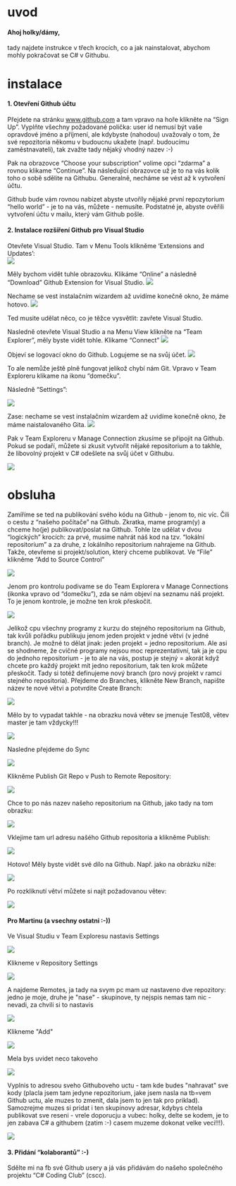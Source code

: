 # uvod

#### Ahoj holky/dámy,

tady najdete instrukce v třech krocích, co a jak nainstalovat, abychom mohly pokračovat se C# v Githubu.

# instalace

#### 1. Otevření Github účtu
Přejdete na stránku www.github.com a tam vpravo na hoře klikněte na “Sign Up”. Vyplňte všechny požadované polička: user id nemusí být vaše opravdové jméno a příjmení, ale kdybyste (nahodou) uvažovaly o tom, že své repozitoria někomu v budoucnu ukažete (např. budoucímu zaměstnavateli), tak zvažte tady nějaký vhodný nazev :-)

Pak na obrazovce “Choose your subscription” volime opci “zdarma” a rovnou klikame  “Continue”. Na následující obrazovce už je to na vás kolik toho o sobě sdělite na Githubu.  Generalně, necháme se vést až k vytvoření účtu.

Github bude vám rovnou nabizet abyste utvoříly nějaké první repozytorium “hello world” - je to na vás, můžete - nemusíte. Podstatné je, abyste ověřili vytvoření účtu v mailu, který vám Github pošle.

#### 2. Instalace rozšíření Github pro Visual Studio

Otevřete Visual Studio. Tam v Menu Tools klikněme ‘Extensions and Updates’:  
![](/01.png)

Měly bychom vidět tuhle obrazovku. Klikáme “Online” a následně  “Download” Github Extension for Visual Studio.
![](/02.png)

Nechame se vest instalačním wizardem až uvidíme konečně okno, že máme hotovo.
![](/03.png)

Ted musite udělat něco, co je těžce vysvětlit: zavřete Visual Studio.

Nasledně otevřete Visual Studio a na Menu View klikněte na “Team Explorer”, měly byste vidět tohle. Klikame “Connect”
![](/04.png)

Objeví se logovací okno do Github. Logujeme se na svůj účet.
![](/05.png)

To ale nemůže ještě plně fungovat jelikož chybí nám Git. Vpravo v Team Exploreru klikame na ikonu “domečku”. 

Následně “Settings”:

![](/06.png)

Zase: nechame se vest instalačním wizardem až uvidíme konečně okno, že máme naistalovaného Gita. 
![](/07.png)
 
Pak v Team Exploreru v Manage Connection zkusíme se připojit na Github. Pokud se podaří, můžete si zkusit vytvořit nějaké repositorium a to takhle, že libovolný projekt v C# odešlete na svůj účet v Githubu.

![](/09.png)

# obsluha 

Zamíříme se ted na publikování svého kódu na Github - jenom to, nic víc. Čili o cestu z “našeho počítače” na Github. Zkratka, mame program(y) a chceme ho(je) publikovat/poslat na Github. Tohle lze udělat v dvou “logických” krocích: za prvé, musime nahrát náš kod na tzv. “lokální repositorium” a za druhe, z lokálního repositorium nahrajeme na Github.
Takže, otevřeme si projekt/solution, který chceme publikovat. Ve “File” klikněme “Add to Source Control”

![](/VS01.png)

Jenom pro kontrolu podivame se do Team Explorera v Manage Connections (ikonka vpravo od “domečku”), zda se nám objeví na seznamu náš projekt. To je jenom kontrole, je možne ten krok přeskočit.


![](/VS02.png)

Jelikož cpu všechny programy z kurzu do stejného repositorium na Github, tak kvůli pořádku publikuju jenom jeden projekt v jedné větvi (v jedné branch). Je možné to dělat jinak: jeden projekt = jedno repositorium. Ale asi se shodneme, že cvičné programy nejsou moc reprezentativní, tak ja je cpu do jednoho repositorium - je to ale na vás, postup je stejný = akorát když chcete pro každý projekt mít jedno repositorium, tak ten krok můžete přeskočit. Tady si totéž definujeme nový branch (pro nový projekt v ramci stejného repositoria). Přejdeme do Branches, klikněte New Branch, napište název te nové větvi a potvrdite Create Branch:

![](/VS03.png)

Mělo by to vypadat takhle - na obrazku nová větev se jmenuje Test08, větev master je tam vždycky!!!

![](/VS04.png)

Nasledne přejdeme do Sync

![](/VS05.png)

Klikněme Publish Git Repo v Push to Remote Repository:

![](/VS06.png)

Chce to po nás nazev našeho repositorium na Github, jako tady na tom obrazku:

![](/VS07.png)

Vklejime tam url adresu našého Github repositoria a klikněme Publish:

![](/VS08.png)

Hotovo! Měly byste vidět své dílo na Github. Např. jako na obrázku níže:

![](/VS11.png)

Po rozkliknutí větví můžete si najít požadovanou větev:

![](/VS12.png)


#### Pro Martinu (a vsechny ostatni :-))

Ve Visual Studiu v Team Exploresu nastavis Settings

![](/2019-04-27.png)

Klikneme v Repository Settings

![](/VS2.png)

A najdeme Remotes, ja tady na svym pc mam uz nastaveno dve repozitory: jedno je moje, druhe je "nase" - skupinove, ty nejspis nemas tam nic - nevadi, za chvili si to nastavis

![](/VS3.png)

Klikneme "Add"

![](/VS4.png)

Mela bys uvidet neco takoveho

![](/VS5.png)

Vyplnis to adresou sveho Githuboveho uctu - tam kde budes "nahravat" sve kody (placla jsem tam jedyne repozitorium, jake jsem nasla na tb=vem Github uctu, ale muzes to zmenit, dala jsem to jen tak pro priklad). Samozrejme muzes si pridat i ten skupinovy adresar, kdybys chtela publikovat sve reseni - vrele doporucju a vubec: holky, delte se kodem, je to jen zabava C# a githubem (zatim :-) casem muzeme dokonat velke veci!!!).  

![](/VS6.png)

#### 3. Přidání “kolaborantů” :-)
Sdělte mi na fb své Github usery a já vás přidávám do našeho společného projektu “C#  Coding Club” (cscc).
